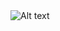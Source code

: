 <img src="https://www.google.com/url?sa=i&url=https%3A%2F%2Fwww.searchenginejournal.com%2Fbest-image-search-engines%2F299963%2F&psig=AOvVaw2NDEXBSrHWddsapKnge_TU&ust=1682854105077000&source=images&cd=vfe&ved=0CBEQjRxqFwoTCJCJuamCz_4CFQAAAAAdAAAAABAE" alt="Alt text" title="Optional title">
